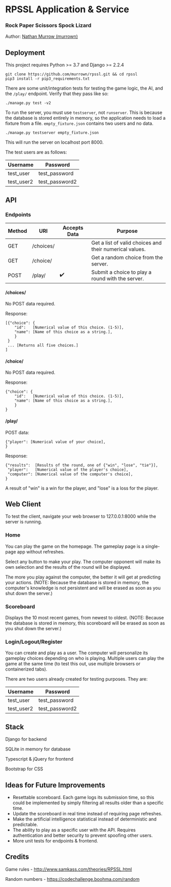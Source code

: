 # RPSSL Application & Service
### Rock Paper Scissors Spock Lizard
Author: [Nathan Murrow (murrown)](https://www.linkedin.com/in/nathan-murrow)

## Deployment
This project requires Python >= 3.7 and Django >= 2.2.4
```
git clone https://github.com/murrown/rpssl.git && cd rpssl
pip3 install -r pip3_requirements.txt
```
There are some unit/integration tests for testing the game logic, the AI, and the `/play/` endpoint. Verify that they pass like so:
```
./manage.py test -v2
```
To run the server, you must use `testserver`, not `runserver`. This is because the database is stored entirely in memory, so the application needs to load a fixture from a file. `empty_fixture.json` contains two users and no data.
```
./manage.py testserver empty_fixture.json
```
This will run the server on localhost port 8000.

The test users are as follows:

Username | Password 
-------- | --------
test_user | test_password
test_user2 | test_password2

## API
### Endpoints
Method | URI | Accepts Data | Purpose
------ | --- | ------------ | -------
GET | /choices/ | | Get a list of valid choices and their numerical values.
GET | /choice/ | | Get a random choice from the server.
POST | /play/ | :heavy_check_mark: | Submit a choice to play a round with the server.

#### /choices/
No POST data required.

Response:
```
[{"choice": {
    "id":   [Numerical value of this choice. (1-5)],
    "name": [Name of this choice as a string.],
    }
 }
 ... [Returns all five choices.]
]
```
#### /choice/
No POST data required.

Response:
```
{"choice": {
    "id":   [Numerical value of this choice. (1-5)],
    "name": [Name of this choice as a string.],
    }
}
```
#### /play/
POST data:
```
{"player": [Numerical value of your choice],
}
```

Response:
``` 
{"results":  [Results of the round, one of {"win", "lose", "tie"}],
 "player":   [Numerical value of the player's choice],
 "computer": [Numerical value of the computer's choice],
}
```

A result of "win" is a win for the player, and "lose" is a loss for the player.

## Web Client
To test the client, navigate your web browser to 127.0.0.1:8000 while the server is running.

### Home
You can play the game on the homepage. The gameplay page is a single-page app without refreshes.

Select any button to make your play. The computer opponent will make its own selection and the results of the round will be displayed.

The more you play against the computer, the better it will get at predicting your actions. (NOTE: Because the database is stored in memory, the computer's knowledge is not persistent and will be erased as soon as you shut down the server.)

### Scoreboard
Displays the 10 most recent games, from newest to oldest. (NOTE: Because the database is stored in memory, this scoreboard will be erased as soon as you shut down the server.)

### Login/Logout/Register
You can create and play as a user. The computer will personalize its gameplay choices depending on who is playing. Multiple users can play the game at the same time (to test this out, use multiple browsers or containerized tabs).

There are two users already created for testing purposes. They are:

Username | Password 
-------- | --------
test_user | test_password
test_user2 | test_password2

## Stack
Django for backend

SQLite in memory for database

Typescript & jQuery for frontend

Bootstrap for CSS

## Ideas for Future Improvements
- Resettable scoreboard. Each game logs its submission time, so this could be implemented by simply filtering all results older than a specific time.
- Update the scoreboard in real time instead of requiring page refreshes.
- Make the artificial intelligence statistical instead of deterministic and predictable.
- The ability to play as a specific user with the API. Requires authentication and better security to prevent spoofing other users.
- More unit tests for endpoints & frontend.

## Credits
Game rules - http://www.samkass.com/theories/RPSSL.html

Random numbers - https://codechallenge.boohma.com/random
